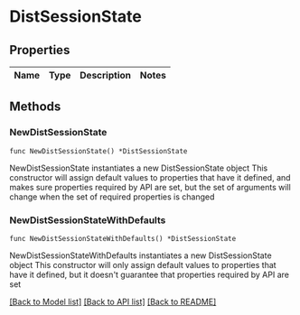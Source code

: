 # DistSessionState

## Properties

Name | Type | Description | Notes
------------ | ------------- | ------------- | -------------

## Methods

### NewDistSessionState

`func NewDistSessionState() *DistSessionState`

NewDistSessionState instantiates a new DistSessionState object
This constructor will assign default values to properties that have it defined,
and makes sure properties required by API are set, but the set of arguments
will change when the set of required properties is changed

### NewDistSessionStateWithDefaults

`func NewDistSessionStateWithDefaults() *DistSessionState`

NewDistSessionStateWithDefaults instantiates a new DistSessionState object
This constructor will only assign default values to properties that have it defined,
but it doesn't guarantee that properties required by API are set


[[Back to Model list]](../README.md#documentation-for-models) [[Back to API list]](../README.md#documentation-for-api-endpoints) [[Back to README]](../README.md)


